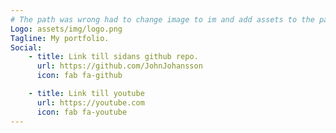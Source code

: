 ```yaml
---
# The path was wrong had to change image to im and add assets to the path
Logo: assets/img/logo.png
Tagline: My portfolio.
Social:
    - title: Link till sidans github repo.
      url: https://github.com/JohnJohansson
      icon: fab fa-github

    - title: Link till youtube
      url: https://youtube.com
      icon: fab fa-youtube
---
```

